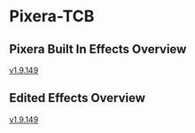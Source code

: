 # Pixera-TCB
## Pixera Built In Effects Overview
[v1.9.149](/Pixera/Shaders/v1.9.149/_effect_overview.md)
## Edited Effects Overview
[v1.9.149](/Shaders/Pixera-Edited/_effect_overview.md)
